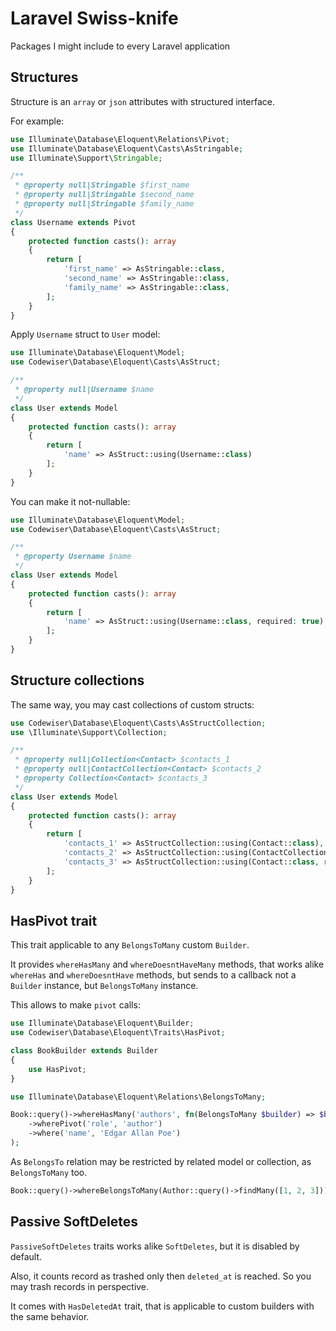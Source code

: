 # Laravel Swiss-knife

Packages I might include to every Laravel application

## Structures

Structure is an `array` or `json` attributes with structured interface.

For example:

```php
use Illuminate\Database\Eloquent\Relations\Pivot;
use Illuminate\Database\Eloquent\Casts\AsStringable;
use Illuminate\Support\Stringable;

/**
 * @property null|Stringable $first_name
 * @property null|Stringable $second_name
 * @property null|Stringable $family_name
 */
class Username extends Pivot
{
    protected function casts(): array
    {
        return [
            'first_name' => AsStringable::class,
            'second_name' => AsStringable::class,
            'family_name' => AsStringable::class,
        ];   
    }
} 
```

Apply `Username` struct to `User` model:

```php
use Illuminate\Database\Eloquent\Model;
use Codewiser\Database\Eloquent\Casts\AsStruct;

/**
 * @property null|Username $name
 */
class User extends Model
{
    protected function casts(): array
    {
        return [
            'name' => AsStruct::using(Username::class)
        ];
    }    
}
```

You can make it not-nullable:

```php
use Illuminate\Database\Eloquent\Model;
use Codewiser\Database\Eloquent\Casts\AsStruct;

/**
 * @property Username $name
 */
class User extends Model
{
    protected function casts(): array
    {
        return [
            'name' => AsStruct::using(Username::class, required: true)
        ];
    }    
}
```

## Structure collections

The same way, you may cast collections of custom structs:

```php
use Codewiser\Database\Eloquent\Casts\AsStructCollection;
use \Illuminate\Support\Collection;

/**
 * @property null|Collection<Contact> $contacts_1
 * @property null|ContactCollection<Contact> $contacts_2
 * @property Collection<Contact> $contacts_3
 */
class User extends Model
{
    protected function casts(): array
    {
        return [
            'contacts_1' => AsStructCollection::using(Contact::class),
            'contacts_2' => AsStructCollection::using(ContactCollection::class, Contact::class),
            'contacts_3' => AsStructCollection::using(Contact::class, required: true),
        ];
    }    
}
```

## HasPivot trait

This trait applicable to any `BelongsToMany` custom `Builder`.

It provides `whereHasMany` and `whereDoesntHaveMany` methods, that 
works alike `whereHas` and `whereDoesntHave` methods, but sends to a callback not 
a `Builder` instance, but `BelongsToMany` instance.

This allows to make `pivot` calls:

```php
use Illuminate\Database\Eloquent\Builder;
use Codewiser\Database\Eloquent\Traits\HasPivot;

class BookBuilder extends Builder
{
    use HasPivot;
}
```

```php
use Illuminate\Database\Eloquent\Relations\BelongsToMany;

Book::query()->whereHasMany('authors', fn(BelongsToMany $builder) => $builder
    ->wherePivot('role', 'author')
    ->where('name', 'Edgar Allan Poe')
);
```

As `BelongsTo` relation may be restricted by related model or collection, as 
`BelongsToMany` too.

```php
Book::query()->whereBelongsToMany(Author::query()->findMany([1, 2, 3]));
```


## Passive SoftDeletes

`PassiveSoftDeletes` traits works alike `SoftDeletes`, but it is disabled by 
default.

Also, it counts record as trashed only then `deleted_at` is reached. So you 
may trash records in perspective.

It comes with `HasDeletedAt` trait, that is applicable to custom builders 
with the same behavior.